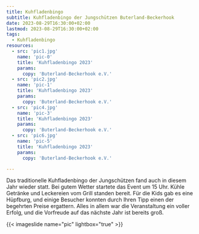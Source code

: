 ```yaml
---
title: Kuhfladenbingo
subtitle: Kuhfladenbingo der Jungschützen Buterland-Beckerhook
date: 2023-08-29T16:30:00+02:00
lastmod: 2023-08-29T16:30:00+02:00
tags: 
  - Kuhfladenbingo
resources:
  - src: 'pic1.jpg'
    name: 'pic-0'
    title: 'Kuhfladenbingo 2023'
    params:
      copy: 'Buterland-Beckerhook e.V.'
  - src: 'pic2.jpg'
    name: 'pic-1'
    title: 'Kuhfladenbingo 2023'
    params:
      copy: 'Buterland-Beckerhook e.V.'
  - src: 'pic4.jpg'
    name: 'pic-3'
    title: 'Kuhfladenbingo 2023'
    params:
      copy: 'Buterland-Beckerhook e.V.'
  - src: 'pic6.jpg'
    name: 'pic-5'
    title: 'Kuhfladenbingo 2023'
    params:
      copy: 'Buterland-Beckerhook e.V.'

---
```


Das traditionelle Kuhfladenbingo der Jungschützen fand auch in diesem Jahr wieder statt.
Bei gutem Wetter startete das Event um 15 Uhr. Kühle Getränke und Leckereien
vom Grill standen bereit. <!--more-->
Für die Kids gab es eine Hüpfburg, und einige
Besucher konnten durch Ihren Tipp einen der begehrten Preise ergattern. 
Alles in allem war die Veranstaltung
ein voller Erfolg, und die Vorfreude auf das nächste Jahr ist bereits groß.

{{< imageslide name="pic" lightbox="true" >}}

